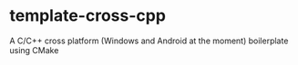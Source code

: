 # template-cross-cpp
A C/C++ cross platform (Windows and Android at the moment) boilerplate using CMake
